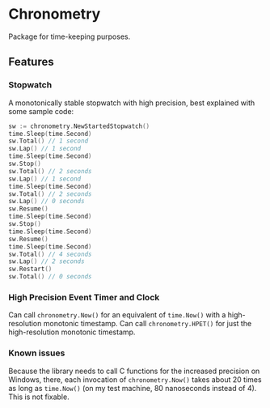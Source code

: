 # Chronometry
Package for time-keeping purposes.

## Features

### Stopwatch
A monotonically stable stopwatch with high precision, best explained with some sample code:

```go
sw := chronometry.NewStartedStopwatch()
time.Sleep(time.Second)
sw.Total() // 1 second
sw.Lap() // 1 second
time.Sleep(time.Second)
sw.Stop()
sw.Total() // 2 seconds
sw.Lap() // 1 second
time.Sleep(time.Second)
sw.Total() // 2 seconds
sw.Lap() // 0 seconds
sw.Resume()
time.Sleep(time.Second)
sw.Stop()
time.Sleep(time.Second)
sw.Resume()
time.Sleep(time.Second)
sw.Total() // 4 seconds
sw.Lap() // 2 seconds
sw.Restart()
sw.Total() // 0 seconds
```

### High Precision Event Timer and Clock
Can call `chronometry.Now()` for an equivalent of `time.Now()` with a high-resolution monotonic timestamp. Can call `chronometry.HPET()` for just the high-resolution monotonic timestamp.

### Known issues
Because the library needs to call C functions for the increased precision on Windows, there, each invocation of `chronometry.Now()` takes about 20 times as long as `time.Now()` (on my test machine, 80 nanoseconds instead of 4). This is not fixable.
